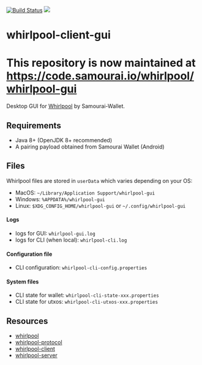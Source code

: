 [![Build Status](https://travis-ci.org/Samourai-Wallet/whirlpool-client-cli.svg?branch=develop)](https://travis-ci.org/Samourai-Wallet/whirlpool-client-cli)
[![](https://jitpack.io/v/Samourai-Wallet/whirlpool-client-cli.svg)](https://jitpack.io/#Samourai-Wallet/whirlpool-client-cli)

# whirlpool-client-gui

# This repository is now maintained at https://code.samourai.io/whirlpool/whirlpool-gui 

Desktop GUI for [Whirlpool](https://github.com/Samourai-Wallet/Whirlpool) by Samourai-Wallet.

## Requirements
- Java 8+ (OpenJDK 8+ recommended)
- A pairing payload obtained from Samourai Wallet (Android)


## Files
Whirlpool files are stored in ```userData``` which varies depending on your OS:
- MacOS: ```~/Library/Application Support/whirlpool-gui```
- Windows: ```%APPDATA%/whirlpool-gui```
- Linux: ```$XDG_CONFIG_HOME/whirlpool-gui``` or ```~/.config/whirlpool-gui```


#### Logs
- logs for GUI: ```whirlpool-gui.log```
- logs for CLI (when local): ```whirlpool-cli.log```

#### Configuration file
- CLI configuration: ```whirlpool-cli-config.properties```

#### System files
- CLI state for wallet: ```whirlpool-cli-state-xxx.properties```
- CLI state for utxos: ```whirlpool-cli-utxos-xxx.properties```


## Resources

- [whirlpool](https://github.com/Samourai-Wallet/Whirlpool)
- [whirlpool-protocol](https://github.com/Samourai-Wallet/whirlpool-protocol)
- [whirlpool-client](https://github.com/Samourai-Wallet/whirlpool-client)
- [whirlpool-server](https://github.com/Samourai-Wallet/whirlpool-server)
